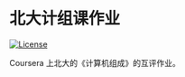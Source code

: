 # 北大计组课作业

[![License](https://img.shields.io/badge/license-WTFPL-blue.svg)](LICENSE)

Coursera 上北大的《计算机组成》的互评作业。
